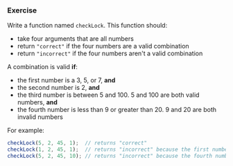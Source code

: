 <!--{ ids:[167], language:'JavaScript', type:'workshop', order: 4, name:'else if Statements II', description:'Evaluate many conditions' } -->
### Exercise

Write a function named `checkLock`. This function should:

  - take four arguments that are all numbers
  - return `"correct"` if the four numbers are a valid combination
  - return `"incorrect"` if the four numbers aren't a valid combination

A combination is valid __if__:

  - the first number is a 3, 5, or 7, __and__
  - the second number is 2, __and__
  - the third number is between 5 and 100. 5 and 100 are both valid numbers, __and__
  - the fourth number is less than 9 or greater than 20. 9 and 20 are both invalid numbers

For example:

```js
checkLock(5, 2, 45, 1);  // returns "correct"
checkLock(1, 2, 45, 1);  // returns "incorrect" because the first number isn't a 3, 5, or 7
checkLock(5, 2, 45, 10); // returns "incorrect" because the fourth number is between 9 and 20
```
